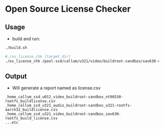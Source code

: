 # Open Source License Checker

## Usage
- build and run:

```bash
./build.sh
```

```bash
#./os_license_chk [target_dir]
./os_license_chk /pool-ssd/callum/u321/video/buildroot-sandbox/sav630-rootfs/build
```

## Output
- Will generate a report named as license.csv

```
_home_callum_ssd_u012_video_buildroot-sandbox_nt98530-rootfs_buildlicense.csv
_home_callum_ssd_u321_audio_buildroot-sandbox_u321-rootfs-aarch32_buildlicense.csv
_home_callum_ssd_u321_video_buildroot-sandbox_sav630-rootfs_build_license.csv
...etc
```
